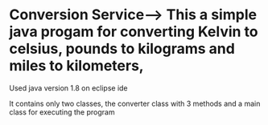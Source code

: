 # Conversion Service--> This a simple java progam for converting Kelvin to celsius, pounds to kilograms and miles to kilometers,

Used java version 1.8 on eclipse ide

It contains only two classes, the converter class with 3 methods and a main class for executing the program
